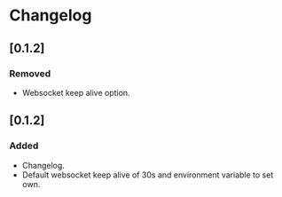 # Changelog

## [0.1.2]

### Removed

-   Websocket keep alive option.

## [0.1.2]

### Added

-   Changelog.
-   Default websocket keep alive of 30s and environment variable to set own.
